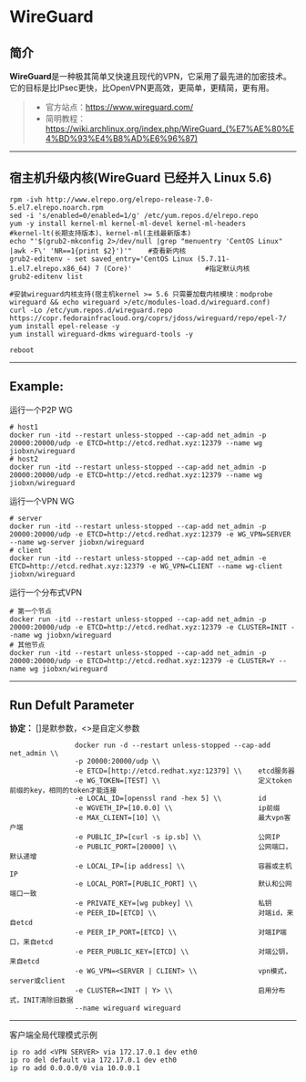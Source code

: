 WireGuard
===
## 简介
**WireGuard**是一种极其简单又快速且现代的VPN，它采用了最先进的加密技术。 它的目标是比IPsec更快，比OpenVPN更高效，更简单，更精简，更有用。
> * 官方站点：https://www.wireguard.com/
> * 简明教程：https://wiki.archlinux.org/index.php/WireGuard_(%E7%AE%80%E4%BD%93%E4%B8%AD%E6%96%87)

****

## 宿主机升级内核(WireGuard 已经并入 Linux 5.6)

    rpm -ivh http://www.elrepo.org/elrepo-release-7.0-5.el7.elrepo.noarch.rpm
    sed -i 's/enabled=0/enabled=1/g' /etc/yum.repos.d/elrepo.repo
    yum -y install kernel-ml kernel-ml-devel kernel-ml-headers      #kernel-lt(长期支持版本)、kernel-ml(主线最新版本)
    echo "'$(grub2-mkconfig 2>/dev/null |grep "menuentry 'CentOS Linux" |awk -F\' 'NR==1{print $2}')'"    #查看新内核
    grub2-editenv - set saved_entry='CentOS Linux (5.7.11-1.el7.elrepo.x86_64) 7 (Core)'                  #指定默认内核
    grub2-editenv list
    
    #安装wireguard内核支持(宿主机kernel >= 5.6 只需要加载内核模块：modprobe wireguard && echo wireguard >/etc/modules-load.d/wireguard.conf)
    curl -Lo /etc/yum.repos.d/wireguard.repo https://copr.fedorainfracloud.org/coprs/jdoss/wireguard/repo/epel-7/
    yum install epel-release -y
    yum install wireguard-dkms wireguard-tools -y
    
    reboot

****

## Example:

运行一个P2P WG

    # host1
    docker run -itd --restart unless-stopped --cap-add net_admin -p 20000:20000/udp -e ETCD=http://etcd.redhat.xyz:12379 --name wg jiobxn/wireguard
    # host2
    docker run -itd --restart unless-stopped --cap-add net_admin -p 20000:20000/udp -e ETCD=http://etcd.redhat.xyz:12379 --name wg jiobxn/wireguard

运行一个VPN WG

    # server
    docker run -itd --restart unless-stopped --cap-add net_admin -p 20000:20000/udp -e ETCD=http://etcd.redhat.xyz:12379 -e WG_VPN=SERVER --name wg-server jiobxn/wireguard
    # client
    docker run -itd --restart unless-stopped --cap-add net_admin -e ETCD=http://etcd.redhat.xyz:12379 -e WG_VPN=CLIENT --name wg-client jiobxn/wireguard

运行一个分布式VPN

    # 第一个节点
    docker run -itd --restart unless-stopped --cap-add net_admin -p 20000:20000/udp -e ETCD=http://etcd.redhat.xyz:12379 -e CLUSTER=INIT --name wg jiobxn/wireguard
    # 其他节点
    docker run -itd --restart unless-stopped --cap-add net_admin -p 20000:20000/udp -e ETCD=http://etcd.redhat.xyz:12379 -e CLUSTER=Y --name wg jiobxn/wireguard


****

## Run Defult Parameter
**协定：** []是默参数，<>是自定义参数

					docker run -d --restart unless-stopped --cap-add net_admin \\
					-p 20000:20000/udp \\
					-e ETCD=[http://etcd.redhat.xyz:12379] \\    etcd服务器
					-e WG_TOKEN=[TEST] \\                        定义token前缀的key，相同的token才能连接
					-e LOCAL_ID=[openssl rand -hex 5] \\         id
					-e WGVETH_IP=[10.0.0] \\                     ip前缀
					-e MAX_CLIENT=[10] \\                        最大vpn客户端
					-e PUBLIC_IP=[curl -s ip.sb] \\              公网IP
					-e PUBLIC_PORT=[20000] \\                    公网端口，默认递增
					-e LOCAL_IP=[ip address] \\                  容器或主机IP
					-e LOCAL_PORT=[PUBLIC_PORT] \\               默认和公网端口一致
					-e PRIVATE_KEY=[wg pubkey] \\                私钥
					-e PEER_ID=[ETCD] \\                         对端id，来自etcd
					-e PEER_IP_PORT=[ETCD] \\                    对端IP端口，来自etcd
					-e PEER_PUBLIC_KEY=[ETCD] \\                 对端公钥，来自etcd
					-e WG_VPN=<SERVER | CLIENT> \\               vpn模式，server或client
					-e CLUSTER=<INIT | Y> \\                     启用分布式，INIT清除旧数据
					--name wireguard wireguard

****

客户端全局代理模式示例

    ip ro add <VPN SERVER> via 172.17.0.1 dev eth0
    ip ro del default via 172.17.0.1 dev eth0
    ip ro add 0.0.0.0/0 via 10.0.0.1
